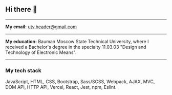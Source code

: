 ## Hi there 👋
*** 
**My email:** utv.header@gmail.com
***
**My education:** Bauman Moscow State Technical University, where I received a Bachelor's degree in the specialty 11.03.03 "Design and Technology of Electronic Means".
***
### My tech stack  
JavaScript, HTML, CSS, Bootstrap, Sass/SCSS, Webpack, AJAX, MVC, DOM API, HTTP API, Vercel, React, Jest, npm, Eslint.

<!--
**ElenaManukyan/ElenaManukyan** is a ✨ _special_ ✨ repository because its `README.md` (this file) appears on your GitHub profile.

Here are some ideas to get you started:

- 🔭 I’m currently working on ...
- 🌱 I’m currently learning ...
- 👯 I’m looking to collaborate on ...
- 🤔 I’m looking for help with ...
- 💬 Ask me about ...
- 📫 How to reach me: ...
- 😄 Pronouns: ...
- ⚡ Fun fact: ...
-->

